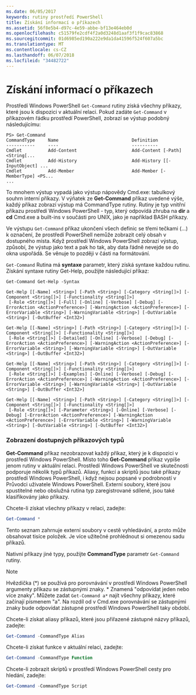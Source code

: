 ```yaml
---
ms.date: 06/05/2017
keywords: rutiny prostředí PowerShell
title: Získání informací o příkazech
ms.assetid: 56f8e5b4-d97c-4e59-abbe-bf13e464eb0d
ms.openlocfilehash: c51579fe2cdf4f2a0d3248d1aaf3f1f9cac83868
ms.sourcegitcommit: 01d6985ed190a222e9da1da41596f524f607a5bc
ms.translationtype: MT
ms.contentlocale: cs-CZ
ms.lasthandoff: 06/07/2018
ms.locfileid: "34482722"
---
```

# <a name="getting-information-about-commands"></a>Získání informací o příkazech
Prostředí Windows PowerShell `Get-Command` rutiny získá všechny příkazy, které jsou k dispozici v aktuální relaci. Pokud zadáte `Get-Command` v příkazovém řádku prostředí PowerShell, zobrazí se výstup podobný následujícímu:

```
PS> Get-Command
CommandType     Name                            Definition
-----------     ----                            ----------
Cmdlet          Add-Content                     Add-Content [-Path] <String[...
Cmdlet          Add-History                     Add-History [[-InputObject] ...
Cmdlet          Add-Member                      Add-Member [-MemberType] <PS...
...
```

To mnohem výstup vypadá jako výstup nápovědy Cmd.exe: tabulkový souhrn interní příkazy. V výňatek ze **Get-Command** příkaz uvedené výše, každý příkaz zobrazí výstup má CommandType rutiny. Rutiny je typ vnitřní příkazu prostředí Windows PowerShell - typ, který odpovídá zhruba na **dir** a **cd** Cmd.exe a built-ins v součásti pro UNIX, jako je například BASH příkazy.

Ve výstupu `Get-Command` příkaz ukončení všech definic se třemi tečkami (...) k označení, že prostředí PowerShell nemůže zobrazit celý obsah v dostupného místa. Když prostředí Windows PowerShell zobrazí výstup, způsobí, že výstup jako text a pak ho tak, aby data řádně nevejde se do okna uspořádá. Se věnuje to později v části na formátování.

`Get-Command` Rutina má **syntaxe** parametr, který získá syntaxe každou rutinu. Získání syntaxe rutiny Get-Help, použijte následující příkaz:

```
Get-Command Get-Help -Syntax

Get-Help [[-Name] <String>] [-Path <String>] [-Category <String[]>] [-Component <String[]>] [-Functionality <String[]>]
 [-Role <String[]>] [-Full] [-Online] [-Verbose] [-Debug] [-ErrorAction <ActionPreference>] [-WarningAction <ActionPreference>] [-ErrorVariable <String>] [-WarningVariable <String>] [-OutVariable <String>] [-OutBuffer <Int32>]

Get-Help [[-Name] <String>] [-Path <String>] [-Category <String[]>] [-Component <String[]>] [-Functionality <String[]>]
 [-Role <String[]>] [-Detailed] [-Online] [-Verbose] [-Debug] [-ErrorAction <ActionPreference>] [-WarningAction <ActionPreference>] [-ErrorVariable <String>] [-WarningVariable <String>] [-OutVariable <String>] [-OutBuffer <Int32>]

Get-Help [[-Name] <String>] [-Path <String>] [-Category <String[]>] [-Component <String[]>] [-Functionality <String[]>]
 [-Role <String[]>] [-Examples] [-Online] [-Verbose] [-Debug] [-ErrorAction <ActionPreference>] [-WarningAction <ActionPreference>] [-ErrorVariable <String>] [-WarningVariable <String>] [-OutVariable <String>] [-OutBuffer <Int32>]

Get-Help [[-Name] <String>] [-Path <String>] [-Category <String[]>] [-Component <String[]>] [-Functionality <String[]>]
 [-Role <String[]>] [-Parameter <String>] [-Online] [-Verbose] [-Debug] [-ErrorAction <ActionPreference>] [-WarningAction <ActionPreference>] [-ErrorVariable <String>] [-WarningVariable <String>] [-OutVariable <String>] [-OutBuffer <Int32>]
```

### <a name="displaying-available-command-types"></a>Zobrazení dostupných příkazových typů
**Get-Command** příkaz nezobrazovat každý příkaz, který je k dispozici v prostředí Windows PowerShell. Místo toho **Get-Command** příkaz vypíše jenom rutiny v aktuální relaci. Prostředí Windows PowerShell ve skutečnosti podporuje několik typů příkazů. Aliasy, funkcí a skriptů jsou také příkazy prostředí Windows PowerShell, i když nejsou popsané v podrobností v Průvodci uživatele Windows PowerShell. Externí soubory, které jsou spustitelné nebo obslužná rutina typ zaregistrované sdílené, jsou také klasifikovány jako příkazy.

Chcete-li získat všechny příkazy v relaci, zadejte:

```powershell
Get-Command *
```

Tento seznam zahrnuje externí soubory v cestě vyhledávání, a proto může obsahovat tisíce položek. Je více užitečné prohlédnout si omezenou sadu příkazů.

Nativní příkazy jiné typy, použijte **CommandType** parametr `Get-Command` rutiny.

> [!NOTE]
> Hvězdička (\*) se používá pro porovnávání v prostředí Windows PowerShell argumenty příkazu se zástupnými znaky. \* Znamená "odpovídat jeden nebo více znaky". Můžete zadat `Get-Command a*` najít všechny příkazy, které začínají písmenem "a". Na rozdíl od v Cmd.exe porovnávání se zástupnými znaky bude odpovídat zástupné prostředí Windows PowerShell taky období.

Chcete-li získat aliasy příkazů, které jsou přiřazené zástupné názvy příkazů, zadejte:

```powershell
Get-Command -CommandType Alias
```

Chcete-li získat funkce v aktuální relaci, zadejte:

```powershell
Get-Command -CommandType Function
```

Chcete-li zobrazit skriptů v prostředí Windows PowerShell cesty pro hledání, zadejte:

```powershell
Get-Command -CommandType Script
```
